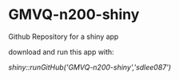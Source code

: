 # GMVQ-n200-shiny
Github Repository for a shiny app

download and run this app with:

*shiny::runGitHub('GMVQ-n200-shiny','sdlee087')*
